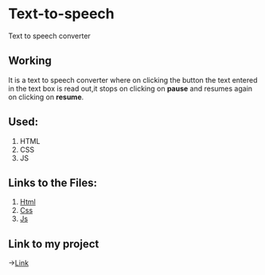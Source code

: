 # Text-to-speech
Text to speech converter

## Working

It is a text to speech converter where on clicking the button the text entered in the text box is read out,it stops on clicking on **pause** and resumes again on clicking on **resume**.

## Used:
1. HTML
2. CSS
3. JS

## Links to the Files:
1. [Html](https://github.com/IndranjanaChatterjee/Text-to-sppech/blob/main/index.html)
2. [Css](https://github.com/IndranjanaChatterjee/Text-to-sppech/blob/main/style.css)
3. [Js](https://github.com/IndranjanaChatterjee/Text-to-sppech/blob/main/script.js)

## Link to my project
->[Link](https://indranjanachatterjee.github.io/Text-to-sppech/)

